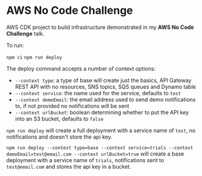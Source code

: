 # AWS No Code Challenge

AWS CDK project to build infrastructure demonstrated in my **AWS No Code Challenge** talk.

To run:

`npm ci`
`npm run deploy`

The deploy command accepts a number of context options:

- `--context type`: a type of base will create just the basics, API Gateway REST API with no resources, SNS topics, SQS queues and Dynamo table
- `--context service`: the name used for the service, defaults to `test`
- `--context demoEmail`: the email address used to send demo notifications to, if not provided no notifications will be sent
- `--context urlBucket`: boolean determining whether to put the API key into an S3 bucket, defaults to `false`

`npm run deploy` will create a full deployment with a service name of `test`, no notifications and doesn't store the api key.

`npm run deploy --context type=base --context service=trials --context demoEmail=test@email.com --context urlBucket=true` will create a base deployment with a service name of `trials`, notifications sent to `test@email.com` and stores the api key in a bucket.
